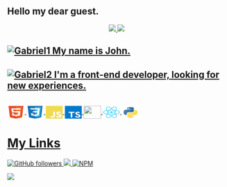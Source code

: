 ## Hello my dear guest.

<div align="center">
  <a href="https://github.com/JohnBR82">
  <img height="150em" src="https://github-readme-stats.vercel.app/api?username=JohnBR82&show_icons=true&theme=dark&include_all_commits=true&count_private=true"/>
  <img height="150em" src="https://github-readme-stats.vercel.app/api/top-langs/?username=JohnBR82&layout=compact&langs_count=7&theme=dark"/>
</div>

 ## <img  alt="Gabriel1" height="30" width="40" src="https://icongr.am/clarity/check.svg?size=148&color=00b81f"> My name is John.
 ## <img  alt="Gabriel2" height="30" width="40" src="https://icongr.am/clarity/check.svg?size=148&color=00b81f"> I'm a front-end developer, looking for new experiences.


  
<div style="display: inline_block"><br>
  <img align="center" alt="Gabriel-HTML" height="30" width="40" src="https://raw.githubusercontent.com/devicons/devicon/master/icons/html5/html5-original.svg">  
  <img align="center" alt="Gabriel-CSS" height="30" width="40" src="https://raw.githubusercontent.com/devicons/devicon/master/icons/css3/css3-original.svg">
  <img align="center" alt="Gabriel-Js" height="30" width="40" src="https://raw.githubusercontent.com/devicons/devicon/master/icons/javascript/javascript-plain.svg">
  <img align="center" alt="Gabriel-Ts" height="30" width="40" src="https://raw.githubusercontent.com/devicons/devicon/master/icons/typescript/typescript-plain.svg">
  <img align="center" height="30" width="40" src="https://icongr.am/devicon/vuejs-original.svg?size=128&color=currentColor">
  <img align="center" alt="Gabriel-React" height="30" width="40" src="https://raw.githubusercontent.com/devicons/devicon/master/icons/react/react-original.svg">
  

  
<img align="center" alt="Gabriel-Python" height="30" width="40" src="https://raw.githubusercontent.com/devicons/devicon/master/icons/python/python-original.svg">

</div>

# My Links
![GitHub followers](https://img.shields.io/github/followers/JohnBR82?label=Follow&style=social)
![](https://visitor-badge.glitch.me/badge?page_id=JohnBR82)
![NPM](https://img.shields.io/npm/l/create-react-app)

<div> 
    <a href="https://twitter.com/JohnBR82" target="_blank"><img src="https://img.shields.io/badge/Twitter-1DA1F2?style=for-the-badge&logo=twitter&logoColor=white" target="_blank"></a> 

 
</div>
